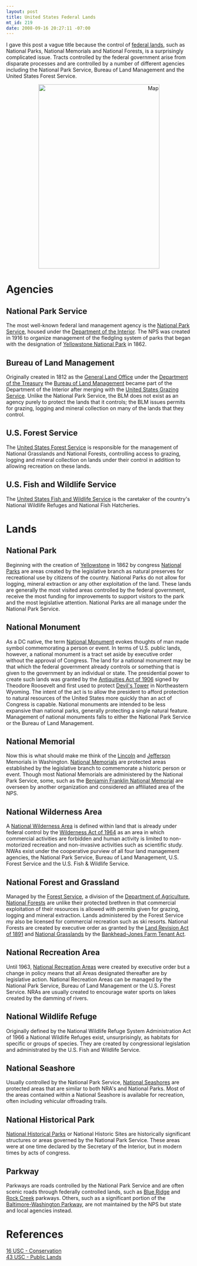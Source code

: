 ```yaml
--- 
layout: post
title: United States Federal Lands
mt_id: 219
date: 2008-09-16 20:27:11 -07:00
---
```

I gave this post a vague title because the control of [federal lands](http://en.wikipedia.org/wiki/Federal_lands), such as National Parks, National Memorials and National Forests, is a surprisingly complicated issue.  Tracts controlled by the federal government arise from disparate processes and are controlled by a number of different agencies including the National Park Service, Bureau of Land Management and the United States Forest Service.

<a href="http://flickr.com/photos/zsafwan/2238940368/" class="tt-flickr tt-flickr-Medium"><img src="http://farm3.static.flickr.com/2199/2238940368_6ed860e04d.jpg" alt="Map" width="329" height="500" border="0" class="mt-image-right" style="text-align: right; display: block; margin: 0 auto 20px;"  /></a>

# Agencies
## National Park Service
The most well-known federal land management agency is the [National Park Service](http://en.wikipedia.org/wiki/National_Park_Service), housed under the [Department of the Interior](http://en.wikipedia.org/wiki/United_States_Department_of_the_Interior).  The NPS was created in 1916 to organize management of the fledgling system of parks that began with the designation of [Yellowstone National Park](http://en.wikipedia.org/wiki/Yellowstone_National_Park) in 1862.

## Bureau of Land Management
Originally created in 1812 as the [General Land Office](http://en.wikipedia.org/wiki/General_Land_Office) under the [Department of the Treasury](http://en.wikipedia.org/wiki/Department_of_the_Treasury) the [Bureau of Land Management](http://en.wikipedia.org/wiki/Burearu_of_Land_Management) became part of the Department of the Interior after merging with the [United States Grazing Service](http://en.wikipedia.org/wiki/United_States_Grazing_Service).  Unlike the National Park Service, the BLM does not exist as an agency purely to protect the lands that it controls; the BLM issues permits for grazing, logging and mineral collection on many of the lands that they control.

## U.S. Forest Service
The [United States Forest Service](http://en.wikipedia.org/wiki/United_States_Forest_Service) is responsible for the management of National Grasslands and National Forests, controlling access to grazing, logging and mineral collection on lands under their control in addition to allowing recreation on these lands.

## U.S. Fish and Wildlife Service
The [United States Fish and Wildlife Service](http://en.wikipedia.org/wiki/United_States_Fish_and_Wildlife_Service) is the caretaker of the country's National Wildlife Refuges and National Fish Hatcheries.

# Lands
## National Park
Beginning with the creation of [Yellowstone](http://en.wikipedia.org/wiki/Yellowstone) in 1862 by congress [National Parks](http://en.wikipedia.org/wiki/National_park) are areas created by the legislative branch as natural preserves for recreational use by citizens of the country.  National Parks do not allow for logging, mineral extraction or any other exploitation of the land.  These lands are generally the most visited areas controlled by the federal government, receive the most funding for improvements to support visitors to the park and the most legislative attention.  National Parks are all manage under the National Park Service.

## National Monument
As a DC native, the term [National Monument](http://en.wikipedia.org/wiki/U.S._National_Monument) evokes thoughts of man made symbol commemorating a person or event.  In terms of U.S. public lands, however, a national monument is a tract set aside by executive order without the approval of Congress.  The land for a national monument may be that which the federal government already controls or something that is given to the government by an individual or state.  The presidential power to create such lands was granted by the [Antiquities Act of 1906](http://en.wikipedia.org/wiki/Antiquities_Act) signed by Theodore Roosevelt and first used to protect [Devil's Tower](http://en.wikipedia.org/wiki/Devils_Tower_National_Monument) in Northeastern Wyoming.  The intent of the act is to allow the president to afford protection to natural resources of the United States more quickly than an act of Congress is capable.  National monuments are intended to be less expansive than national parks, generally protecting a single natural feature.  Management of national monuments falls to either the National Park Service or the Bureau of Land Management.

## National Memorial
Now this is what should make me think of the [Lincoln](http://en.wikipedia.org/wiki/Lincoln_Memorial) and [Jefferson](http://en.wikipedia.org/wiki/Jefferson_Memorial) Memorials in Washington.  [National Memorials](http://en.wikipedia.org/wiki/National_Memorial) are protected areas established by the legislative branch to commemorate a historic person or event.  Though most National Memorials are administered by the National Park Service, some, such as the [Benjamin Franklin National Memorial](http://en.wikipedia.org/wiki/Benjamin_Franklin_National_Memorial) are overseen by another organization and considered an affiliated area of the NPS.

## National Wilderness Area
A [National Wilderness Area](http://en.wikipedia.org/wiki/National_Wilderness_Preservation_System)  is defined within land that is already under federal control by the [Wilderness Act of 1964](http://en.wikipedia.org/wiki/Wilderness_Act) as an area in which commercial activities are forbidden and human activity is limited to non-motorized recreation and non-invasive activities such as scientific study.  NWAs exist under the cooperative purview of all four land management agencies, the National Park Service, Bureau of Land Management, U.S. Forest Service and the U.S. Fish & Wildlife Service.

## National Forest and Grassland
Managed by the [Forest Service](http://en.wikipedia.org/wiki/United_States_Forest_Service), a division of the [Department of Agriculture](http://en.wikipedia.org/wiki/United_States_Department_of_Agriculture), [National Forests](http://en.wikipedia.org/wiki/United_States_National_Forest) are unlike their protected brethren in that commercial exploitation of their resources is allowed with permits given for grazing, logging and mineral extraction.  Lands administered by the Forest Service my also be licensed for commercial recreation such as ski resorts.  National Forests are created by executive order as granted by the [Land Revision Act of 1891](http://en.wikipedia.org/wiki/Land_Revision_Act_of_1891) and [National Grasslands](http://en.wikipedia.org/wiki/United_States_National_Grassland) by the [Bankhead-Jones Farm Tenant Act](http://www2.law.cornell.edu/uscode/html/uscode07/usc_sec_07_00001000----000-.html).

## National Recreation Area
Until 1963, [National Recreation Areas](http://en.wikipedia.org/wiki/National_Recreation_Area) were created by executive order but a change in policy means that all Areas designated thereafter are by legislative action.  National Recreation Areas can be managed by the National Park Service, Bureau of Land Management or the U.S. Forest Service.  NRAs are usually created to encourage water sports on lakes created by the damming of rivers.

## National Wildlife Refuge
Originally defined by the National Wildlife Refuge System Administration Act of 1966 a National Wildlife Refuges exist, unsurprisingly, as habitats for specific or groups of species.  They are created by congressional legislation and administrated by the U.S. Fish and Wildlife Service.

## National Seashore
Usually controlled by the National Park Service, [National Seashores](http://en.wikipedia.org/wiki/National_seashore) are protected areas that are similar to both NRA's and National Parks.  Most of the areas contained within a National Seashore is available for recreation, often including vehicular offroading trails.

## National Historical Park
[National Historical Parks](http://en.wikipedia.org/wiki/National_Historical_Park) or National Historic Sites are historically significant structures or areas governed by the National Park Service.  These areas were at one time declared by the Secretary of the Interior, but in modern times by acts of congress.

## Parkway
Parkways are roads controlled by the National Park Service and are often scenic roads through federally controlled lands, such as [Blue Ridge](http://en.wikipedia.org/wiki/Blue_Ridge_Parkway) and [Rock Creek](http://en.wikipedia.org/wiki/Rock_Creek_and_Potomac_Parkway) parkways.  Others, such as a significant portion of the [Baltimore-Washington Parkway](http://en.wikipedia.org/wiki/Baltimore-Washington_Parkway), are not maintained by the NPS but state and local agencies instead.

# References
[16 USC - Conservation](http://www2.law.cornell.edu/uscode/uscode16/usc_sup_01_16_10_1.html)<br>
[43 USC - Public Lands](http://www.law.cornell.edu/uscode/html/uscode43/usc_sup_01_43.html)
